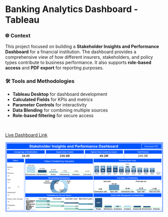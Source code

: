 # Banking Analytics Dashboard - Tableau

### **🌐 Context**
This project focused on building a **Stakeholder Insights and Performance Dashboard** for a financial institution. The dashboard provides a comprehensive view of how different insurers, stakeholders, and policy types contribute to business performance. It also supports **role-based access** and **PDF export** for reporting purposes.
### **🛠️ Tools and Methodologies**
- **Tableau Desktop** for dashboard development
- **Calculated Fields** for KPIs and metrics
- **Parameter Controls** for interactivity
- **Data Blending** for combining multiple sources
- **Role-based filtering** for secure access

<br/>

[Live Dashboard Link](https://public.tableau.com/views/TableauBankingDataAnalytics/Dashboard?:language=en-US&:sid=&:redirect=auth&:display_count=n&:origin=viz_share_link)

![screenshot](/Dashboard.png)

